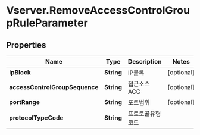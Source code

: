 # Vserver.RemoveAccessControlGroupRuleParameter

## Properties
Name | Type | Description | Notes
------------ | ------------- | ------------- | -------------
**ipBlock** | **String** | IP블록 | [optional] 
**accessControlGroupSequence** | **String** | 접근소스ACG | [optional] 
**portRange** | **String** | 포트범위 | [optional] 
**protocolTypeCode** | **String** | 프로토콜유형코드 | 


